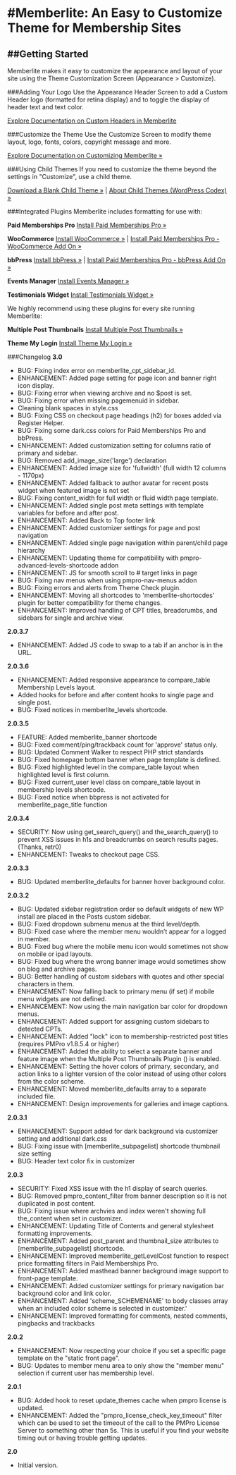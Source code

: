 #Memberlite: An Easy to Customize Theme for Membership Sites
===

##Getting Started
---------------

Memberlite makes it easy to customize the appearance and layout of your site using the Theme Customization Screen (Appearance > Customize). 

###Adding Your Logo
Use the Appearance Header Screen to add a Custom Header logo (formatted for retina display) and to toggle the display of header text and text color.

[Explore Documentation on Custom Headers in Memberlite](http://www.memberlitetheme.com/documentation/adding-your-logo/)

###Customize the Theme
Use the Customize Screen to modify theme layout, logo, fonts, colors, copyright message and more.

[Explore Documentation on Customizing Memberlite »](http://memberlitetheme.com/documentation/customize-the-theme/)

###Using Child Themes
If you need to customize the theme beyond the settings in "Customize", use a child theme.

[Download a Blank Child Theme »](https://github.com/strangerstudios/memberlite-child) | [About Child Themes (WordPress Codex) »](http://codex.wordpress.org/Child_Themes)

###Integrated Plugins
Memberlite includes formatting for use with:

**Paid Memberships Pro**
[Install Paid Memberships Pro »](http://www.paidmembershipspro.com/documentation/download/)

**WooCommerce**
[Install WooCommerce »](https://wordpress.org/plugins/woocommerce/) | [Install Paid Memberships Pro - WooCommerce Add On »](https://wordpress.org/plugins/pmpro-woocommerce/)

**bbPress**
[Install bbPress »](https://wordpress.org/plugins/bbpress/) | [Install Paid Memberships Pro - bbPress Add On »](https://wordpress.org/plugins/pmpro-bbpress/)

**Events Manager**
[Install Events Manager »](https://wordpress.org/plugins/events-manager/)

**Testimonials Widget**
[Install Testimonials Widget »](https://wordpress.org/plugins/testimonials-widget/)

We highly recommend using these plugins for every site running Memberlite:

**Multiple Post Thumbnails**
[Install Multiple Post Thumbnails »](https://wordpress.org/plugins/multiple-post-thumbnails/)

**Theme My Login**
[Install Theme My Login »](https://wordpress.org/plugins/theme-my-login/)


###Changelog
**3.0**
* BUG: Fixing index error on memberlite_cpt_sidebar_id.
* ENHANCEMENT: Added page setting for page icon and banner right icon display.
* BUG: Fixing error when viewing archive and no $post is set.
* BUG: Fixing error when missing pagemenuid in sidebar.
* Cleaning blank spaces in style.css
* BUG: Fixing CSS on checkout page headings (h2) for boxes added via Register Helper.
* BUG: Fixing some dark.css colors for Paid Memberships Pro and bbPress.
* ENHANCEMENT: Added customization setting for columns ratio of primary and sidebar.
* BUG: Removed add_image_size('large') declaration
* ENHANCEMENT: Added image size for 'fullwidth' (full width 12 columns - 1170px)
* ENHANCEMENT: Added fallback to author avatar for recent posts widget when featured image is not set
* BUG: Fixing content_width for full width or fluid width page template.
* ENHANCEMENT: Added single post meta settings with template variables for before and after post.
* ENHANCEMENT: Added Back to Top footer link
* ENHANCEMENT: Added customizer settings for page and post navigation
* ENHANCEMENT: Added single page navigation within parent/child page hierarchy
* ENHANCEMENT: Updating theme for compatibility with pmpro-advanced-levels-shortcode addon
* ENHANCEMENT: JS for smooth scroll to # target links in page
* BUG: Fixing nav menus when using pmpro-nav-menus addon
* BUG: Fixing errors and alerts from Theme Check plugin.
* ENHANCEMENT: Moving all shortcodes to 'memberlite-shortocdes' plugin for better compatibility for theme changes.
* ENHANCEMENT: Improved handling of CPT titles, breadcrumbs, and sidebars for single and archive view.

**2.0.3.7**
* ENHANCEMENT: Added JS code to swap to a tab if an anchor is in the URL.

**2.0.3.6**
* ENHANCEMENT: Added responsive appearance to compare_table Membership Levels layout.
* Added hooks for before and after content hooks to single page and single post.
* BUG: Fixed notices in memberlite_levels shortcode.

**2.0.3.5**
* FEATURE: Added memberlite_banner shortcode
* BUG: Fixed comment/ping/trackback count for 'approve' status only.
* BUG: Updated Comment Walker to respect PHP strict standards
* BUG: Fixed homepage bottom banner when page template is defined.
* BUG: Fixed highlighted level in the compare_table layout when highlighted level is first column.
* BUG: Fixed current_user level class on compare_table layout in membership levels shortcode.
* BUG: Fixed notice when bbpress is not activated for memberlite_page_title function

**2.0.3.4**
* SECURITY: Now using get_search_query() and the_search_query() to prevent XSS issues in h1s and breadcrumbs on search results pages. (Thanks, retr0)
* ENHANCEMENT: Tweaks to checkout page CSS.

**2.0.3.3**
* BUG: Updated memberlite_defaults for banner hover background color.

**2.0.3.2**
* BUG: Updated sidebar registration order so default widgets of new WP install are placed in the Posts custom sidebar.
* BUG: Fixed dropdown submenu menus at the third level/depth.
* BUG: Fixed case where the member menu wouldn’t appear for a logged in member.
* BUG: Fixed bug where the mobile menu icon would sometimes not show on mobile or ipad layouts.
* BUG: Fixed bug where the wrong banner image would sometimes show on blog and archive pages.
* BUG: Better handling of custom sidebars with quotes and other special characters in them.
* ENHANCEMENT: Now falling back to primary menu (if set) if mobile menu widgets are not defined.
* ENHANCEMENT: Now using the main navigation bar color for dropdown menus.
* ENHANCEMENT: Added support for assigning custom sidebars to detected CPTs.
* ENHANCEMENT: Added "lock" icon to membership-restricted post titles (requires PMPro v1.8.5.4 or higher)
* ENHANCEMENT: Added the ability to select a separate banner and feature image when the Multiple Post Thumbnails Plugin () is enabled.
* ENHANCEMENT: Setting the hover colors of primary, secondary, and action links to a lighter version of the color instead of using other colors from the color scheme.
* ENHANCEMENT: Moved memberlite_defaults array to a separate included file.
* ENHANCEMENT: Design improvements for galleries and image captions.

**2.0.3.1**
* ENHANCEMENT: Support added for dark background via customizer setting and additional dark.css
* BUG: Fixing issue with [memberlite_subpagelist] shortcode thumbnail size setting
* BUG: Header text color fix in customizer

**2.0.3**
* SECURITY: Fixed XSS issue with the h1 display of search queries.
* BUG: Removed pmpro_content_filter from banner description so it is not duplicated in post content.
* BUG: Fixing issue where archvies and index weren't showing full the_content when set in customizer.  
* ENHANCEMENT: Updating Title of Contents and general stylesheet formatting improvements.
* ENHANCEMENT: Added post_parent and thumbnail_size attributes to [memberlite_subpagelist] shortcode.
* ENHANCEMENT: Improved memberlite_getLevelCost function to respect price formatting filters in Paid Memberships Pro.
* ENHANCEMENT: Added masthead banner background image support to front-page template.
* ENHANCEMENT: Added customizer settings for primary navigation bar background color and link color.
* ENHANCEMENT: Added 'scheme_SCHEMENAME' to body classes array when an included color scheme is selected in customizer.'
* ENHANCEMENT: Improved formatting for comments, nested comments, pingbacks and trackbacks

**2.0.2**
* ENHANCEMENT: Now respecting your choice if you set a specific page template on the "static front page".
* BUG: Updates to member menu area to only show the "member menu" selection if current user has membership level.

**2.0.1**
* BUG: Added hook to reset update_themes cache when pmpro license is updated.
* ENHANCEMENT: Added the "pmpro_license_check_key_timeout" filter which can be used to set the timeout of the call to the PMPro License Server to something other than 5s. This is useful if you find your website timing out or having trouble getting updates.

**2.0**
* Initial version.